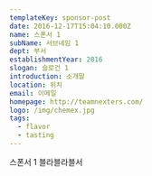 ```yaml
---
templateKey: sponsor-post
date: 2016-12-17T15:04:10.000Z
name: 스폰서 1
subName: 서브네임 1
dept: 부서
establishmentYear: 2016
slogan: 슬로건 1
introduction: 소개말
location: 위치
email: 이메일
homepage: http://teamnexters.com/
logo: /img/chemex.jpg
tags:
  - flavor
  - tasting
---
```

스폰서 1 블라블라블서